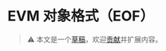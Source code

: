 # EVM 对象格式（EOF）

> :warning: 本文是一个[草稿](https://en.wikipedia.org/wiki/Wikipedia:Stub)，欢迎[贡献](/contributing.md)并扩展内容。
